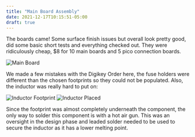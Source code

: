 ```yaml
---
title: "Main Board Assembly"
date: 2021-12-17T10:15:51-05:00
draft: true
---
```




The boards came! Some surface finish issues but overall look pretty good, did some basic short tests and everything checked out. They were ridiculously cheap, $8 for 10 main boards and 5 pico connection boards. 

![Main Board](/blog/images/main-board-bare.jpg 'They\'re here!!!')

We made a few mistakes with the Digikey Order here, the fuse holders were different than the chosen footprints so they could not be populated. Also, the inductor was really hard to put on: 

![Inductor Footprint](/blog/images/inductor-footprint.jpg)
![Inductor Placed](/blog/images/inductor-placed.jpg)

Since the footprint was almost completely underneath the component, the only way to solder this component is with a hot air gun. This was an oversight in the design phase and leaded solder needed to be used to secure the inductor as it has a lower melting point. 


